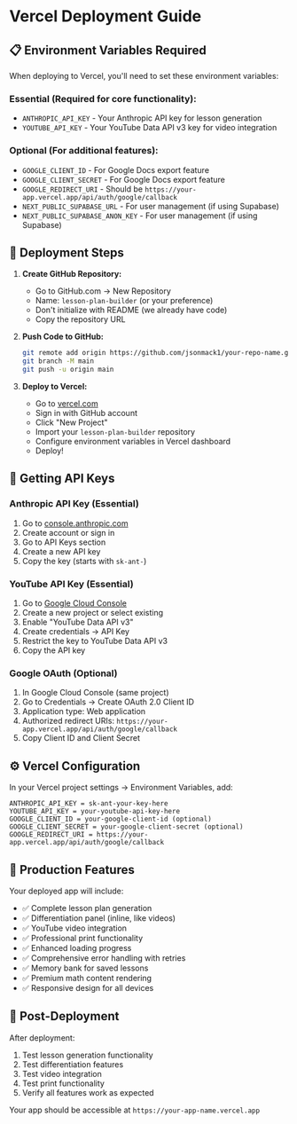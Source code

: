# Vercel Deployment Guide

## 📋 **Environment Variables Required**

When deploying to Vercel, you'll need to set these environment variables:

### **Essential (Required for core functionality):**
- `ANTHROPIC_API_KEY` - Your Anthropic API key for lesson generation
- `YOUTUBE_API_KEY` - Your YouTube Data API v3 key for video integration

### **Optional (For additional features):**
- `GOOGLE_CLIENT_ID` - For Google Docs export feature
- `GOOGLE_CLIENT_SECRET` - For Google Docs export feature  
- `GOOGLE_REDIRECT_URI` - Should be `https://your-app.vercel.app/api/auth/google/callback`
- `NEXT_PUBLIC_SUPABASE_URL` - For user management (if using Supabase)
- `NEXT_PUBLIC_SUPABASE_ANON_KEY` - For user management (if using Supabase)

## 🚀 **Deployment Steps**

1. **Create GitHub Repository:**
   - Go to GitHub.com → New Repository
   - Name: `lesson-plan-builder` (or your preference)
   - Don't initialize with README (we already have code)
   - Copy the repository URL

2. **Push Code to GitHub:**
   ```bash
   git remote add origin https://github.com/jsonmack1/your-repo-name.git
   git branch -M main  
   git push -u origin main
   ```

3. **Deploy to Vercel:**
   - Go to [vercel.com](https://vercel.com)
   - Sign in with GitHub account
   - Click "New Project"
   - Import your `lesson-plan-builder` repository
   - Configure environment variables in Vercel dashboard
   - Deploy!

## 🔑 **Getting API Keys**

### **Anthropic API Key** (Essential)
1. Go to [console.anthropic.com](https://console.anthropic.com)
2. Create account or sign in
3. Go to API Keys section
4. Create a new API key
5. Copy the key (starts with `sk-ant-`)

### **YouTube API Key** (Essential)
1. Go to [Google Cloud Console](https://console.cloud.google.com)
2. Create a new project or select existing
3. Enable "YouTube Data API v3"
4. Create credentials → API Key
5. Restrict the key to YouTube Data API v3
6. Copy the API key

### **Google OAuth** (Optional)
1. In Google Cloud Console (same project)
2. Go to Credentials → Create OAuth 2.0 Client ID
3. Application type: Web application
4. Authorized redirect URIs: `https://your-app.vercel.app/api/auth/google/callback`
5. Copy Client ID and Client Secret

## ⚙️ **Vercel Configuration**

In your Vercel project settings → Environment Variables, add:

```
ANTHROPIC_API_KEY = sk-ant-your-key-here
YOUTUBE_API_KEY = your-youtube-api-key-here
GOOGLE_CLIENT_ID = your-google-client-id (optional)
GOOGLE_CLIENT_SECRET = your-google-client-secret (optional) 
GOOGLE_REDIRECT_URI = https://your-app.vercel.app/api/auth/google/callback
```

## 🎯 **Production Features**

Your deployed app will include:
- ✅ Complete lesson plan generation
- ✅ Differentiation panel (inline, like videos)
- ✅ YouTube video integration
- ✅ Professional print functionality  
- ✅ Enhanced loading progress
- ✅ Comprehensive error handling with retries
- ✅ Memory bank for saved lessons
- ✅ Premium math content rendering
- ✅ Responsive design for all devices

## 🔧 **Post-Deployment**

After deployment:
1. Test lesson generation functionality
2. Test differentiation features
3. Test video integration
4. Test print functionality
5. Verify all features work as expected

Your app should be accessible at `https://your-app-name.vercel.app`